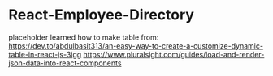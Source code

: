# React-Employee-Directory
placeholder
learned how to make table from: https://dev.to/abdulbasit313/an-easy-way-to-create-a-customize-dynamic-table-in-react-js-3igg
https://www.pluralsight.com/guides/load-and-render-json-data-into-react-components
